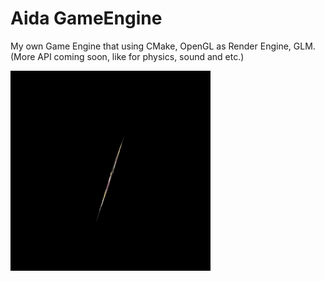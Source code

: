 <h1>Aida GameEngine</h1>

My own Game Engine that using CMake, OpenGL as Render Engine, GLM.
(More API coming soon, like for physics, sound and etc.)

<img src="./presentation.gif">
